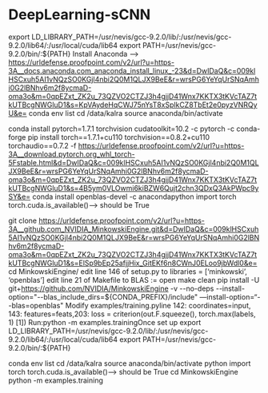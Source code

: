 # DeepLearning-sCNN
export 
LD_LIBRARY_PATH=/usr/nevis/gcc-9.2.0/lib/:/usr/nevis/gcc-9.2.0/lib64/:/usr/local/cuda/lib64
export PATH=/usr/nevis/gcc-9.2.0/bin/:${PATH}
Install Anaconda —> https://urldefense.proofpoint.com/v2/url?u=https-3A__docs.anaconda.com_anaconda_install_linux_-23&d=DwIDaQ&c=009klHSCxuh5AI1vNQzSO0KGjl4nbi2Q0M1QLJX9BeE&r=wrsPG6YeYqUrSNqAmhi0G2lBNhv6m2f8ycmaD-oma3o&m=0qpEZxt_ZK2u_73QZVO2CTZJ3h4gjjD41Wnx7KKTX3tKVcTAZ7tkUTBcgNWGluD1&s=KpVAydeHqCWJ75nYsT8xSplkCZ8TbEt2e0pyzVNRQyU&e= 
conda env list
cd /data/kalra
source anaconda/bin/activate

conda install pytorch=1.7.1 torchvision cudatoolkit=10.2 -c pytorch -c 
conda-forge
pip install torch==1.7.1+cu110 torchvision==0.8.2+cu110 
torchaudio==0.7.2 -f https://urldefense.proofpoint.com/v2/url?u=https-3A__download.pytorch.org_whl_torch-5Fstable.html&d=DwIDaQ&c=009klHSCxuh5AI1vNQzSO0KGjl4nbi2Q0M1QLJX9BeE&r=wrsPG6YeYqUrSNqAmhi0G2lBNhv6m2f8ycmaD-oma3o&m=0qpEZxt_ZK2u_73QZVO2CTZJ3h4gjjD41Wnx7KKTX3tKVcTAZ7tkUTBcgNWGluD1&s=4B5ym0VLOwmi6kiBZW6Qujt2chn3QDxQ3AkPWpc9ySY&e= 
conda install openblas-devel -c anacondapython
import torch
torch.cuda.is_available()—> should be True

git clone https://urldefense.proofpoint.com/v2/url?u=https-3A__github.com_NVIDIA_MinkowskiEngine.git&d=DwIDaQ&c=009klHSCxuh5AI1vNQzSO0KGjl4nbi2Q0M1QLJX9BeE&r=wrsPG6YeYqUrSNqAmhi0G2lBNhv6m2f8ycmaD-oma3o&m=0qpEZxt_ZK2u_73QZVO2CTZJ3h4gjjD41Wnx7KKTX3tKVcTAZ7tkUTBcgNWGluD1&s=ElSp9bEp25afjjHix_GitEKf6n8CWnJ0ELoo9jbWdl0&e= 
cd MinkowskiEngine/
edit line 146 of setup.py to libraries = [‘minkowski’, ‘openblas’]
edit line 21 of Makefile to BLAS := open
make clean
pip install -U git+https://github.com/NVIDIA/MinkowskiEngine -v 
--no-deps --install-option="--blas_include_dirs=${CONDA_PREFIX}/include" 
—install-option=“--blas=openblas"
Modify examples/training.pyline
142: coordinates=input,
143: features=feats,203: loss = criterion(out.F.squeeze(), 
torch.max(labels, 1) [1])
Run:python -m examples.trainingOnce set up export 
LD_LIBRARY_PATH=/usr/nevis/gcc-9.2.0/lib/:/usr/nevis/gcc-9.2.0/lib64/:/usr/local/cuda/lib64
export PATH=/usr/nevis/gcc-9.2.0/bin/:${PATH}

conda env list
cd /data/kalra
source anaconda/bin/activate
python
import torch
torch.cuda.is_available()—> should be True
cd MinkowskiEngine
python -m examples.training
